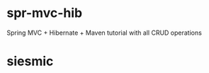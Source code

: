spr-mvc-hib
===========

Spring MVC + Hibernate + Maven tutorial with all CRUD operations
# siesmic
